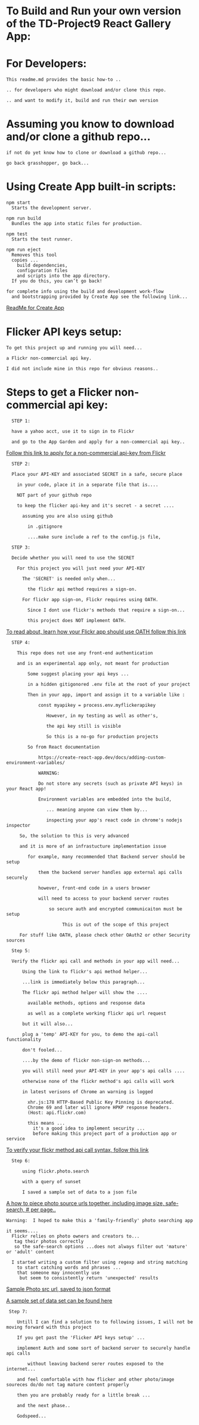 # To Build and Run your own version of the TD-Project9 React Gallery App:

# For Developers:

    This readme.md provides the basic how-to ..

    .. for developers who might download and/or clone this repo.

    .. and want to modify it, build and run their own version

# Assuming you know to download and/or clone a github repo...

    if not do yet know how to clone or download a github repo...

    go back grasshopper, go back...

# Using Create App built-in scripts:

    npm start
      Starts the development server.

    npm run build
      Bundles the app into static files for production.

    npm test
      Starts the test runner.

    npm run eject
      Removes this tool
      copies ...
        build dependencies,
        configuration files
        and scripts into the app directory.
      If you do this, you can’t go back!

    for complete info using the build and development work-flow
      and bootstrapping provided by Create App see the following link...

[ReadMe for Create App](./CreateReactApp-README.md)

# Flicker API keys setup:

    To get this project up and running you will need...

    a Flickr non-commercial api key.

    I did not include mine in this repo for obvious reasons..

# Steps to get a Flicker non-commercial api key:

      STEP 1:

      have a yahoo acct, use it to sign in to Flickr

      and go to the App Garden and apply for a non-commercial api key..

[Follow this link to apply for a non-commercial api-key from Flickr](https://www.flickr.com/services/apps/create/apply/)

      STEP 2:

      Place your API-KEY and associated SECRET in a safe, secure place

        in your code, place it in a separate file that is....

        NOT part of your github repo

        to keep the flicker api-key and it's secret - a secret ....

          assuming you are also using github

            in .gitignore

            ....make sure include a ref to the config.js file,

      STEP 3:

      Decide whether you will need to use the SECRET

        For this project you will just need your API-KEY

          The 'SECRET' is needed only when...

            the flickr api method requires a sign-on.

          For flickr app sign-on, Flickr requires using OATH.

            Since I dont use flickr's methods that require a sign-on...

            this project does NOT implement OATH.

[To read about, learn how your Flickr app should use OATH follow this link](https://www.flickr.com/services/api/auth.oauth.html)

      STEP 4:

        This repo does not use any front-end authentication 
        
        and is an experimental app only, not meant for production
       
            Some suggest placing your api keys ...
            
            in a hidden gitigonored .env file at the root of your project 
       
            Then in your app, import and assign it to a variable like : 
            
                const myapikey = process.env.myflickerapikey
            
                   However, in my testing as well as other's, 
                   
                   the api key still is visible 
                   
                   So this is a no-go for production projects
                   
            So from React documentation 
        
                https://create-react-app.dev/docs/adding-custom-environment-variables/
        
                WARNING: 
                
                Do not store any secrets (such as private API keys) in your React app!

                Environment variables are embedded into the build, 
                
                   ... meaning anyone can view them by... 
                   
                   inspecting your app's react code in chrome's nodejs inspector
            
         So, the solution to this is very advanced 
         
         and it is more of an infrastucture implementation issue 
            
            for example, many recommended that Backend server should be setup
            
                them the backend server handles app external api calls securely
                
                however, front-end code in a users browser 
                
                will need to access to your backend server routes 
                
                    so secure auth and encrypted communicaiton must be setup
         
                         This is out of the scope of this project 
            
         For stuff like OATH, please check other OAuth2 or other Security sources 
         
      Step 5:

      Verify the flickr api call and methods in your app will need...

          Using the link to flickr's api method helper...

          ...link is immediately below this paragraph...

          The flickr api method helper will show the ....

            available methods, options and response data

            as well as a complete working flickr api url request

          but it will also...

          plug a 'temp' API-KEY for you, to demo the api-call functionality

          don't fooled...

          ....by the demo of flickr non-sign-on methods...

          you will still need your API-KEY in your app's api calls ....

          otherwise none of the flickr method's api calls will work

          in latest verisons of Chrome an warning is logged

            xhr.js:178 HTTP-Based Public Key Pinning is deprecated.
            Chrome 69 and later will ignore HPKP response headers.
            (Host: api.flickr.com)

            this means ...
              it's a good idea to implement security ...
              before making this project part of a production app or service


[To verify your flickr method api call syntax, follow this link](https://www.flickr.com/services/api/explore/flickr.photos.search)

      Step 6:

          using flickr.photo.search

          with a query of sunset

          I saved a sample set of data to a json file


[A how to piece photo source urls together, including image size, safe-search, # per page..](https://www.flickr.com/services/api/misc.urls.html)

    Warning:  I hoped to make this a 'family-friendly' photo searching app

    it seems....
      Flickr relies on photo owners and creators to...
       tag their photos correctly
       so the safe-search options ...does not always filter out 'mature' or 'adult' content

      I started writing a custom filter using regexp and string matching
        to start catching words and phrases ...
        that someone may innocently use
         but seem to consistently return 'unexpected' results

[Sample Photo src url, saved to json format](./src/Flickr/howTo.json)

[A sample set of data set can be found here ](./src/Flickr/sample.json)

     Step 7:
     
        Untill I can find a solution to to following issues, I will not be moving forward with this project

        If you get past the 'Flicker API keys setup' ...
        
        implement Auth and some sort of backend server to securely handle api calls
        
            without leaving backend serer routes exposed to the internet...
        
        and feel comfortable with how flicker and other photo/image soureces do/do not tag mature content properly

        then you are probably ready for a little break ...

        and the next phase..

        Godspeed...
